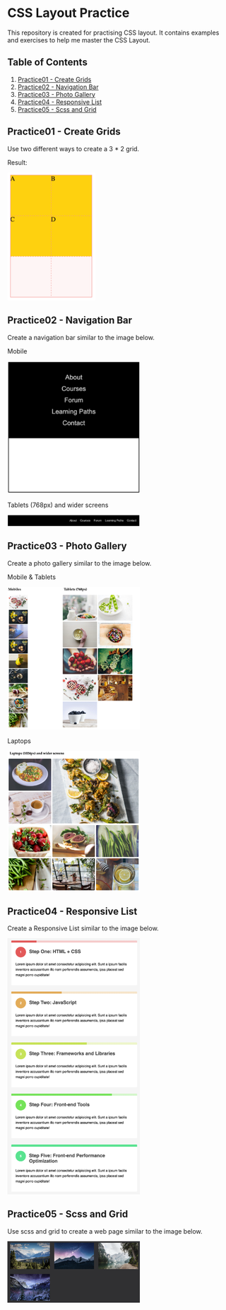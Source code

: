 # CSS Layout Practice

This repository is created for practising CSS layout. It contains examples and exercises to help me master the CSS Layout.

## Table of Contents

1. [Practice01 - Create Grids](#practice01---create-grids)
2. [Practice02 - Navigation Bar](#practice02---navigation-bar)
3. [Practice03 - Photo Gallery](#practice03---photo-gallery)
4. [Practice04 - Responsive List](#practice04---responsive-list)
5. [Practice05 - Scss and Grid](#practice05---scss-and-grid)

## Practice01 - Create Grids

Use two different ways to create a 3 \* 2 grid.

Result:

<img src="/practice01-create-grid/result.png" width="200">

## Practice02 - Navigation Bar

Create a navigation bar similar to the image below.

Mobile

<img src="/practice02-navigation-bar/assets/images/mobile.png" width="300">

Tablets (768px) and wider screens

<img src="/practice02-navigation-bar/assets/images/tablets.png" width="300">

## Practice03 - Photo Gallery

Create a photo gallery similar to the image below.

Mobile & Tablets

<img src="/practice03-photo-gallery/assets/images/mobile&tablets.png" width="300">

Laptops

<img src="/practice03-photo-gallery/assets/images/laptops.png" width="300">

## Practice04 - Responsive List

Create a Responsive List similar to the image below.

<img src="/practice04-responsive-list/result.png" width="300">

## Practice05 - Scss and Grid

Use scss and grid to create a web page similar to the image below.

<img src="/practice05-scss-and-grid/result.png" width="300">
